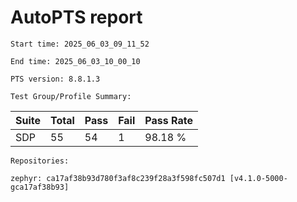# AutoPTS report

    Start time: 2025_06_03_09_11_52

    End time: 2025_06_03_10_00_10

    PTS version: 8.8.1.3

    Test Group/Profile Summary: 
|  Suite  | Total | Pass | Fail | Pass Rate|
|---------|-------|------|------|----------|
|SDP      |55     |54    |1     |  98.18 % |

    Repositories:

	zephyr: ca17af38b93d780f3af8c239f28a3f598fc507d1 [v4.1.0-5000-gca17af38b93]
